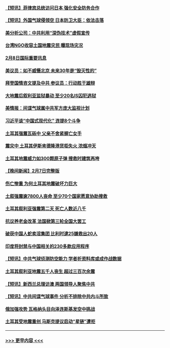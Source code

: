 #### [【短讯】菲律宾总统访问日本 强化安全防务合作](../pages/prog202/a103645289.md?t=02090344) 
#### [【短讯】外国气球侵领空 日本防卫大臣：依法击落](../pages/prog202/a103645286.md?t=02090344) 
#### [美分析公司：中共利用“深伪技术”虚假宣传](../pages/prog202/a103645191.md?t=02090344) 
#### [台湾NGO收容土国地震灾民 曝现场灾况](../pages/prog202/a103645064.md?t=02090344) 
#### [2月8日国际重要讯息](../pages/prog202/a103645059.md?t=02090344) 
#### [美议员：如不威慑北京 未来30年是“毁灭性的”](../pages/prog202/a103645041.md?t=02090344) 
#### [拜登国情咨文提及中共 参议员：行动胜于雄辩](../pages/prog202/a103645028.md?t=02090344) 
#### [大地震后叙利亚监狱暴动 至少20名IS囚犯逃狱](../pages/prog202/a103645036.md?t=02090344) 
#### [美情报：间谍气球属中共军方庞大监视计划](../pages/prog202/a103645018.md?t=02090344) 
#### [习近平谈“中国式现代化” 连提8个斗争](../pages/prog202/a103645012.md?t=02090344) 
#### [土耳其强震瓦砾中 父亲不舍紧握亡女手](../pages/prog202/a103644949.md?t=02090344) 
#### [震灾中 土耳其伊斯肯德隆港货柜失火 浓烟冲天](../pages/prog202/a103644916.md?t=02090344) 
#### [土耳其地震威力如300颗原子弹 搜救时建筑再垮](../pages/prog202/a103644896.md?t=02090344) 
#### [【晚间新闻】2月7日完整版](../pages/prog202/a103644875.md?t=02090344) 
#### [伤亡惨重 为何土耳其地震破坏力巨大](../pages/prog202/a103644741.md?t=02090344) 
#### [土叙强震逾7800人丧命 至少70个国家愿意协助搜救](../pages/prog202/a103644754.md?t=02090344) 
#### [土耳其叙利亚强震第二天 死亡人数近八千](../pages/prog202/a103644743.md?t=02090344) 
#### [抗议养老金改革 法国掀第三轮全国大罢工](../pages/prog202/a103644746.md?t=02090344) 
#### [破获中国人蛇卖淫集团 比利时逮25嫌救出20人](../pages/prog202/a103644734.md?t=02090344) 
#### [印度将封禁与中国相关的230多款应用程序](../pages/prog202/a103644574.md?t=02090344) 
#### [【短讯】中共气球侦测防空能力 学者析资料库或成作战数据](../pages/prog202/a103644582.md?t=02090344) 
#### [土耳其叙利亚地震五千人丧生 超过三百次余震](../pages/prog202/a103644573.md?t=02090344) 
#### [【短讯】新西兰总理访澳 两国领导人聚焦中共](../pages/prog202/a103644575.md?t=02090344) 
#### [【短讯】中共间谍气球事件 分析不排除中共内斗所致](../pages/prog202/a103644559.md?t=02090344) 
#### [俄加强攻势 瓦格纳头目向泽连斯基发空中挑战](../pages/prog202/a103644296.md?t=02090344) 
#### [土耳其受地震重创 马斯克提议启动“星链”遭拒](../pages/prog202/a103644299.md?t=02090344) 

----
#### [ >>> 更早内容 <<< ](../indexes/prog202-earlier.md)
